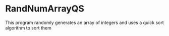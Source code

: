 # RandNumArrayQS
This program randomly generates an array of integers and uses a quick sort algorithm to sort them
